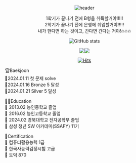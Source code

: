 <div align="center"> 

![header](https://capsule-render.vercel.app/api?type=venom&color=0:fbc2eb,100:a6c1ee&text=CHA%20SANG%20GON&fontColor=CC99FF&animation=blinking)

 
1학기가 끝나기 전에 B형을 취득할거야!!!!!  
2학기가 끝나기 전에 은행에 취업할거야!!!!!  
내가 한다면 하는 것이고, 간다면 간다는 거야!🔥🔥🔥


![GitHub stats](https://github-readme-stats.vercel.app/api?username=CHASANGGON&show_icons=true&show&&theme=ambient_gradient)


<img src ="http://mazassumnida.wtf/api/generate_badge?boj=yg9618"/><img src="http://mazandi.herokuapp.com/api?handle=yg9618&theme=dark"/>

[![Hits](https://hits.seeyoufarm.com/api/count/incr/badge.svg?url=https%3A%2F%2Fgithub.com%2FCHASANGGON&count_bg=%236BF8FF&title_bg=%23FFBAEF&icon=google.svg&icon_color=%23E7E7E7&title=Thank+U%21&edge_flat=false)](https://hits.seeyoufarm.com)
</div>

🏆Baekjoon  
🐥2024.01.11 첫 문제 solve  
🥉2024.01.16 Bronze 5 달성  
🥈2024.01.21 Silver 5 달성  

👨‍🎓Education  
🔸 2013.02 능인중학교 졸업  
🔸 2016.02 능인고등학교 졸업  
🔸 2024.02 경북대학교 전자공학부 졸업  
🔸 삼성 청년 SW 아카데미(SSAFY) 11기  

📄Certification  
🔹 컴퓨터활용능력 1급  
🔹 한국사능력검정시험 고급  
🔹 토익 870
